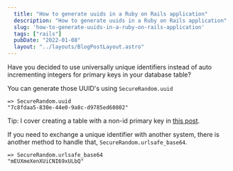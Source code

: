 ```yaml
---
  title: "How to generate uuids in a Ruby on Rails application"
  description: "How to generate uuids in a Ruby on Rails application"
  slug: 'how-to-generate-uuids-in-a-ruby-on-rails-application'
  tags: ["rails"]
  pubDate: "2022-01-08"
  layout: "../layouts/BlogPostLayout.astro"
---
```


Have you decided to use universally unique identifiers instead of auto incrementing integers for primary keys in your database table? 

You can generate those UUID's using `SecureRandom.uuid`

```
=> SecureRandom.uuid
"7c8fdaa5-830e-44e0-9a8c-d9785ed60802"
```

Tip: I cover creating a table with a non-id primary key in [this post](https://tinytechtuts.com/2021-creating-a-table-with-different-primary-key-rails/).

If you need to exchange a unique identifier with another system, there is another method to handle that, `SecureRandom.urlsafe_base64`.

```
=> SecureRandom.urlsafe_base64
"mEUXmeXenXUiCNI69xULbQ"
```